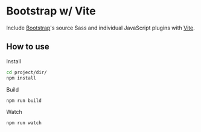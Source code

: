 # Bootstrap w/ Vite

Include [Bootstrap](https://getbootstrap.com)'s source Sass and individual JavaScript plugins with [Vite](https://vitejs.dev/).

## How to use
Install
```sh
cd project/dir/
npm install
```
Build
```sh
npm run build
```
Watch
```sh
npm run watch
```

